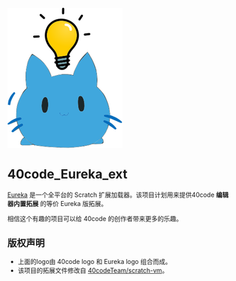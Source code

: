 ![40code_Eureka_ext项目的logo](./assets/40code_Eureka_ext.svg)
# 40code_Eureka_ext
[Eureka](https://github.com/EurekaScratch/eureka-loader/blob/trunk/README-zh_CN.md) 是一个全平台的 Scratch 扩展加载器。该项目计划用来提供40code **编辑器内置拓展** 的等价 Eureka 版拓展。  

相信这个有趣的项目可以给 40code 的创作者带来更多的乐趣。

## 版权声明
 - 上面的logo由 40code logo 和 Eureka logo 组合而成。
 - 该项目的拓展文件修改自 [40codeTeam/scratch-vm](https://github.com/40codeTeam/scratch-vm/tree/develop/src/extensions)。